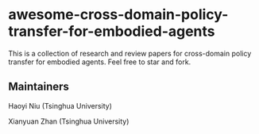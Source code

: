 # awesome-cross-domain-policy-transfer-for-embodied-agents
This is a collection of research and review papers for cross-domain policy transfer for embodied agents. Feel free to star and fork.

## Maintainers
Haoyi Niu (Tsinghua University)

Xianyuan Zhan (Tsinghua University)
